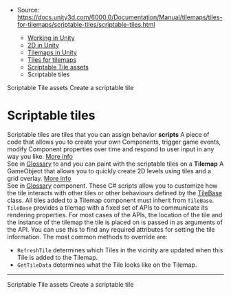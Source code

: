 * Source: https://docs.unity3d.com/6000.0/Documentation/Manual/tilemaps/tiles-for-tilemaps/scriptable-tiles/scriptable-tiles.html

  * [Working in Unity](https://docs.unity3d.com/6000.0/Documentation/Manual/working-in-unity.html)
  * [2D in Unity](https://docs.unity3d.com/6000.0/Documentation/Manual/Unity2D.html)
  * [Tilemaps in Unity](https://docs.unity3d.com/6000.0/Documentation/Manual/tilemaps/tilemaps-landing.html)
  * [Tiles for tilemaps](https://docs.unity3d.com/6000.0/Documentation/Manual/tilemaps/tiles-for-tilemaps/tiles-landing.html)
  * [Scriptable Tile assets](https://docs.unity3d.com/6000.0/Documentation/Manual/tilemaps/tiles-for-tilemaps/scriptable-tiles/scriptable-tiles-landing.html)
  * Scriptable tiles


[](https://docs.unity3d.com/6000.0/Documentation/Manual/tilemaps/tiles-for-tilemaps/scriptable-tiles/scriptable-tiles-landing.html)
Scriptable Tile assets
[](https://docs.unity3d.com/6000.0/Documentation/Manual/tilemaps/tiles-for-tilemaps/scriptable-tiles/create-scriptable-tile.html)
Create a scriptable tile
# Scriptable tiles
Scriptable tiles are tiles that you can assign behavior **scripts** A piece of code that allows you to create your own Components, trigger game events, modify Component properties over time and respond to user input in any way you like. [More info](https://docs.unity3d.com/6000.0/Documentation/Manual/creating-scripts.html)  
See in [Glossary](https://docs.unity3d.com/6000.0/Documentation/Manual/Glossary.html#Scripts) to and you can paint with the scriptable tiles on a **Tilemap** A GameObject that allows you to quickly create 2D levels using tiles and a grid overlay. [More info](https://docs.unity3d.com/6000.0/Documentation/Manual/tilemaps/work-with-tilemaps/tilemap-reference.html)  
See in [Glossary](https://docs.unity3d.com/6000.0/Documentation/Manual/Glossary.html#Tilemap) component.
These C# scripts allow you to customize how the tile interacts with other tiles or other behaviours defined by the [TileBase](https://docs.unity3d.com/6000.0/Documentation/ScriptReference/Tilemaps.TileBase.html) class.
All tiles added to a Tilemap component must inherit from `TileBase`. `TileBase` provides a tilemap with a fixed set of APIs to communicate its rendering properties. For most cases of the APIs, the location of the tile and the instance of the tilemap the tile is placed on is passed in as arguments of the API. You can use this to find any required attributes for setting the tile information.
The most common methods to override are:
  * `RefreshTile` determines which Tiles in the vicinity are updated when this Tile is added to the Tilemap.
  * `GetTileData` determines what the Tile looks like on the Tilemap.


* * *
[](https://docs.unity3d.com/6000.0/Documentation/Manual/tilemaps/tiles-for-tilemaps/scriptable-tiles/scriptable-tiles-landing.html)
Scriptable Tile assets
[](https://docs.unity3d.com/6000.0/Documentation/Manual/tilemaps/tiles-for-tilemaps/scriptable-tiles/create-scriptable-tile.html)
Create a scriptable tile
